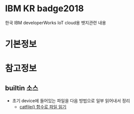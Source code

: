 # IBM KR badge2018
한국 IBM developerWorks IoT cloud용 뱃지관련 내용

# 기본정보

# 참고정보
## builtin 소스
* 초기 device에 들어있는 파일을 다음 방법으로 일부 읽어내서 정리
  * [catfile() 함수로 파일 읽기](doc/catfile.md)
